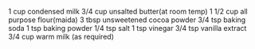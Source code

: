 1 cup condensed milk
3/4 cup unsalted butter(at room temp)
1 1/2 cup all purpose flour(maida)
3 tbsp unsweetened cocoa powder
3/4 tsp baking soda
1 tsp baking powder
1/4 tsp salt
1 tsp vinegar
3/4 tsp vanilla extract
3/4 cup warm milk (as required)
